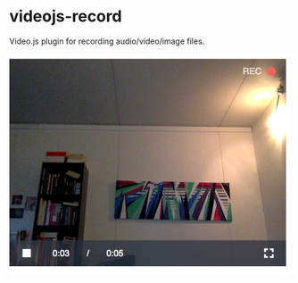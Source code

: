 # videojs-record

Video.js plugin for recording audio/video/image files.

![Screenshot](img/screenshot.png?raw=true "videojs-record")
